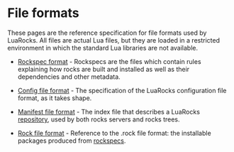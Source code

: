 # File formats

These pages are the reference specification for file formats used by LuaRocks.
All files are actual Lua files, but they are loaded in a restricted
environment in which the standard Lua libraries are not available.

* [Rockspec format](rockspec_format.md) - Rockspecs are the files which
  contain rules explaining how rocks are built and installed as well as their
  dependencies and other metadata.

* [Config file format](config_file_format.md) - The specification of the
  LuaRocks configuration file format, as it takes shape.

* [Manifest file format](manifest_file_format.md) - The index file that
  describes a LuaRocks [repository](rocks_repositories.md), used by both rocks
  servers and rocks trees.

* [Rock file format](rock_file_format.md) - Reference to the .rock file
  format: the installable packages produced from
  [rockspecs](rockspec_format.md).



